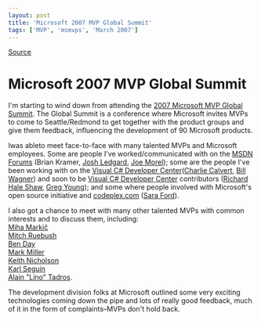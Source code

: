```yaml
---
layout: post
title: 'Microsoft 2007 MVP Global Summit'
tags: ['MVP', 'msmvps', 'March 2007']
---
```

[Source](http://blogs.msmvps.com/peterritchie/2007/03/15/microsoft-2007-mvp-global-summit/ "Permalink to Microsoft 2007 MVP Global Summit")

# Microsoft 2007 MVP Global Summit

I'm starting to wind down from attending the [2007 Microsoft MVP Global Summit][1]. The Global Summit is a conference where Microsoft invites MVPs to come to Seattle/Redmond to get together with the product groups and give them feedback, influencing the development of 90 Microsoft products.

Iwas ableto meet face-to-face with many talented MVPs and Microsoft employees. Some are people I've worked/communicated with on the [MSDN Forums][2] (Brian Kramer, [Josh Ledgard][3], [Joe Morel][3]); some are the people I've been working with on the [Visual C# Developer Center][4]([Charlie Calvert][5], [Bill Wagner][6]) and soon to be [Visual C# Developer Center][4] contributors ([Richard Hale Shaw][7], [Greg Young][8]); and some where people involved with Microsoft's open source initiative and [codeplex.com][9] ([Sara Ford][10]).

I also got a chance to meet with many other talented MVPs with common interests and to discuss them, including:  
[Miha Markič][11]  
[Mitch Ruebush  
Ben Day][12]  
[Mark Miller  
Keith Nicholson][13]  
[Karl Seguin][14]  
[Alain "Lino" Tadros][15].

The development division folks at Microsoft outlined some very exciting technologies coming down the pipe and lots of really good feedback, much of it in the form of complaints–MVPs don't hold back.

[1]: https://mvp.support.microsoft.com/mvpsummit
[2]: http://forums.microsoft.com/msdn/
[3]: http://blogs.msdn.com/jledgard/
[4]: http://msdn.microsoft.com/vcsharp/
[5]: http://blogs.msdn.com/charlie/
[6]: http://www.srtsolutions.com/public/blog/20574
[7]: http://www.richardhaleshawgroup.com/blog/
[8]: http://codebetter.com/blogs/gregyoung/
[9]: http://www.codeplex.com/
[10]: http://blogs.msdn.com/saraford/
[11]: http://cs.rthand.com/blogs/blog_with_righthand/
[12]: http://www.mitchruebush.net/mitchblog/
[13]: http://www.doitwith.net/
[14]: http://codebetter.com/blogs/karlseguin/
[15]: http://www.falafel.com/


